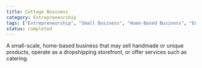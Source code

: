 ```yaml
---
title: Cottage Business
category: Entrepreneurship
tags: ["Entrepreneurship", "Small Business", "Home-Based Business", "Entrepreneurship"]
status: completed
---
```

A small-scale, home-based business that may sell handmade or unique products, operate as a dropshipping storefront, or offer services such as catering.